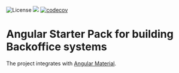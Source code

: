 ![License](https://img.shields.io/badge/Lisence-MIT-brightgreen)
![](https://github.com/techhiveIO/Backoffice-start__AngularMaterial/workflows/Build%20Angular/badge.svg)
[![codecov](https://codecov.io/gh/techhiveIO/Backoffice-start__AngularMaterial/branch/master/graph/badge.svg)](https://codecov.io/gh/techhiveIO/Backoffice-start__AngularMaterial)

# Angular Starter Pack for building Backoffice systems

The project integrates with [Angular Material](https://material.angular.io/).
